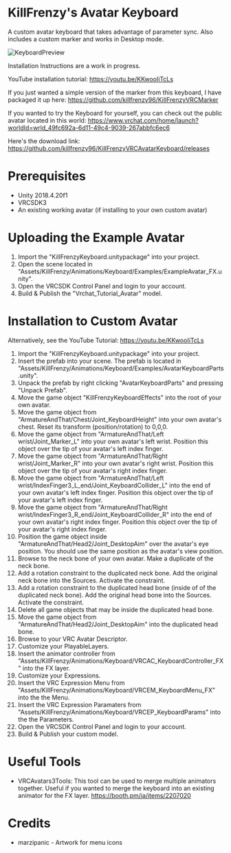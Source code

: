 # KillFrenzy's Avatar Keyboard
A custom avatar keyboard that takes advantage of parameter sync. Also includes a custom marker and works in Desktop mode.

![KeyboardPreview](/Images/KillFrenzyKeyboardNiceToMeetYou.gif)

Installation Instructions are a work in progress.

YouTube installation tutorial: https://youtu.be/KKwooIiTcLs

If you just wanted a simple version of the marker from this keyboard, I have packaged it up here: https://github.com/killfrenzy96/KillFrenzyVRCMarker

If you wanted to try the Keyboard for yourself, you can check out the public avatar located in this world: https://www.vrchat.com/home/launch?worldId=wrld_49fc692a-6d11-49c4-9039-267abbfc6ec6

Here's the download link: https://github.com/killfrenzy96/KillFrenzyVRCAvatarKeyboard/releases

# Prerequisites
- Unity 2018.4.20f1
- VRCSDK3
- An existing working avatar (if installing to your own custom avatar)

# Uploading the Example Avatar
1. Import the "KillFrenzyKeyboard.unitypackage" into your project.
2. Open the scene located in "Assets/KillFrenzy/Animations/Keyboard/Examples/ExampleAvatar_FX.unity".
3. Open the VRCSDK Control Panel and login to your account.
4. Build & Publish the "Vrchat_Tutorial_Avatar" model.

# Installation to Custom Avatar
Alternatively, see the YouTube Tutorial: https://youtu.be/KKwooIiTcLs

1. Import the "KillFrenzyKeyboard.unitypackage" into your project.
2. Insert the prefab into your scene. The prefab is located in "Assets/KillFrenzy/Animations/Keyboard/Examples/AvatarKeyboardParts.unity".
3. Unpack the prefab by right clicking "AvatarKeyboardParts" and pressing "Unpack Prefab".
4. Move the game object "KillFrenzyKeyboardEffects" into the root of your own avatar.
5. Move the game object from "ArmatureAndThat/Chest/Joint_KeyboardHeight" into your own avatar's chest. Reset its transform (position/rotation) to 0,0,0.
6. Move the game object from "ArmatureAndThat/Left wrist/Joint_Marker_L" into your own avatar's left wrist. Position this object over the tip of your avatar's left index finger.
7. Move the game object from "ArmatureAndThat/Right wrist/Joint_Marker_R" into your own avatar's right wrist. Position this object over the tip of your avatar's right index finger.
8. Move the game object from "ArmatureAndThat/Left wrist/IndexFinger3_L_end/Joint_KeyboardCollider_L" into the end of your own avatar's left index finger. Position this object over the tip of your avatar's left index finger.
9. Move the game object from "ArmatureAndThat/Right wrist/IndexFinger3_R_end/Joint_KeyboardCollider_R" into the end of your own avatar's right index finger. Position this object over the tip of your avatar's right index finger.
10. Position the game object inside "ArmatureAndThat/Head2/Joint_DesktopAim" over the avatar's eye position. You should use the same position as the avatar's view position.
11. Browse to the neck bone of your own avatar. Make a duplicate of the neck bone.
12. Add a rotation constraint to the duplicated neck bone. Add the original neck bone into the Sources. Activate the constraint.
13. Add a rotation constraint to the duplicated head bone (inside of of the duplicated neck bone). Add the original head bone into the Sources. Activate the constraint.
14. Delete all game objects that may be inside the duplicated head bone.
15. Move the game object from "ArmatureAndThat/Head2/Joint_DesktopAim" into the duplicated head bone.
16. Browse to your VRC Avatar Descriptor.
17. Customize your PlayableLayers.
18. Insert the animator controller from "Assets/KillFrenzy/Animations/Keyboard/VRCAC_KeyboardController_FX" into the FX layer.
19. Customize your Expressions.
20. Insert the VRC Expression Menu from "Assets/KillFrenzy/Animations/Keyboard/VRCEM_KeyboardMenu_FX" into the the Menu.
21. Insert the VRC Expression Paramaters from "Assets/KillFrenzy/Animations/Keyboard/VRCEP_KeyboardParams" into the the Parameters.
22. Open the VRCSDK Control Panel and login to your account.
23. Build & Publish your custom model.

# Useful Tools
- VRCAvatars3Tools: This tool can be used to merge multiple animators together. Useful if you wanted to merge the keyboard into an existing animator for the FX layer.
https://booth.pm/ja/items/2207020

# Credits
- marzipanic - Artwork for menu icons
